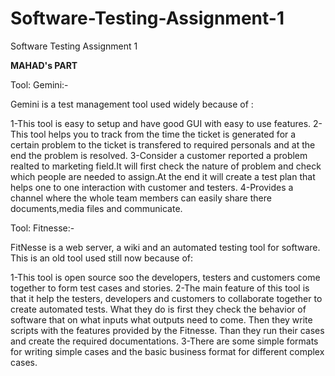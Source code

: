 # Software-Testing-Assignment-1
Software Testing Assignment 1

**MAHAD's PART**

Tool: Gemini:-

Gemini is a test management tool used widely because of :

1-This tool is easy to setup and have good GUI with easy to use features.
2-This tool helps you to track from the time the ticket is generated for a certain problem to the ticket is transfered to required personals and at the end the problem     is resolved.
3-Consider a customer reported a problem realted to marketing field.It will first check the nature of problem and check which people are needed to assign.At the end it     will create a test plan that helps one to one interaction with customer and testers.
4-Provides a channel where the whole team members can easily share there documents,media files and communicate.

Tool: Fitnesse:-

FitNesse is a web server, a wiki and an automated testing tool for software. This is an old tool used still now because of:

1-This tool is open source soo the developers, testers and customers come together to form test cases and stories.
2-The main feature of this tool is that it help the testers, developers and customers to collaborate together to create automated tests. What they do is first they check   the behavior of software that on what inputs what outputs need to come. Then they write scripts with the features provided by the Fitnesse. Than they run their cases     and create the required documentations.
3-There are some simple formats for writing simple cases and the basic business format for different complex cases.
